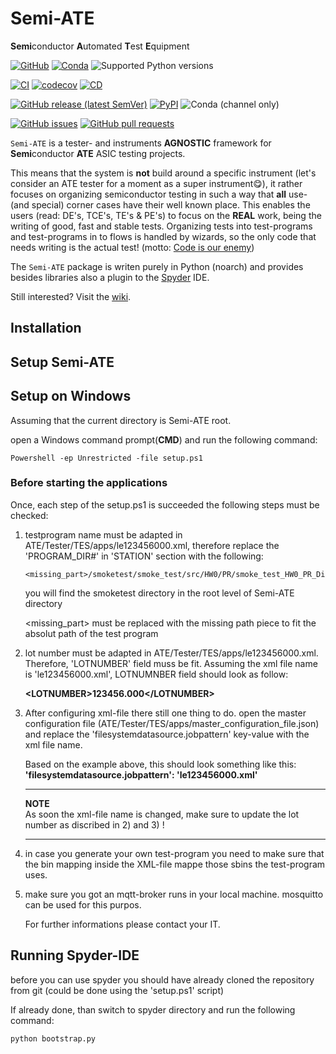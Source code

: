 # Semi-ATE

**Semi**conductor **A**utomated **T**est **E**quipment

[![GitHub](https://img.shields.io/github/license/Semi-ATE/Semi-ATE?color=black)](https://github.com/Semi-ATE/Semi-ATE/blob/main/LICENSE)
[![Conda](https://img.shields.io/conda/pn/conda-forge/Semi-ATE?color=black)](https://anaconda.org/conda-forge/Semi-ATE)
![Supported Python versions](https://img.shields.io/badge/python-%3E%3D3.7-black)

[![CI](https://github.com/Semi-ATE/Semi-ATE/workflows/CI/badge.svg?branch=main)](https://github.com/Semi-ATE/Semi-ATE/actions?query=workflow%3ACI)
[![codecov](https://codecov.io/gh/Semi-ATE/Semi-ATE/branch/main/graph/badge.svg?token=BAP0H9OMED)](https://codecov.io/gh/Semi-ATE/Semi-ATE)
[![CD](https://github.com/Semi-ATE/Semi-ATE/workflows/CD/badge.svg)](https://github.com/Semi-ATE/Semi-ATE/actions?query=workflow%3ACD)

[![GitHub release (latest SemVer)](https://img.shields.io/github/v/release/Semi-ATE/Semi-ATE?color=blue&label=GitHub&sort=semver)](https://github.com/Semi-ATE/Semi-ATE/releases/latest)
[![PyPI](https://img.shields.io/pypi/v/Semi-ATE?color=blue&label=PyPI)](https://pypi.org/project/Semi-ATE/)
![Conda (channel only)](https://img.shields.io/conda/vn/conda-forge/Semi-ATE?color=blue&label=conda-forge)

[![GitHub issues](https://img.shields.io/github/issues/Semi-ATE/Semi-ATE)](https://github.com/Semi-ATE/Semi-ATE/issues)
[![GitHub pull requests](https://img.shields.io/github/issues-pr/Semi-ATE/Semi-ATE)](https://github.com/Semi-ATE/Semi-ATE/pulls)

`Semi-ATE` is a tester- and instruments **AGNOSTIC** framework for **Semi**conductor **ATE** ASIC testing projects.

This means that the system is **not** build around a specific instrument (let's consider an ATE tester for a moment as a super instrument😋), it rather focuses on
organizing semiconductor testing in such a way that **all** use- (and special) corner cases have their well known place. This enables the users (read: DE's, TCE's, TE's & PE's) to focus on the **REAL** work, being the writing of good, fast and stable tests. Organizing tests into test-programs and test-programs in to flows is handled by wizards, so the only code that needs writing is the actual test! (motto: [Code is our enemy](http://www.skrenta.com/2007/05/code_is_our_enemy.html))

The `Semi-ATE` package is writen purely in Python (noarch) and provides besides libraries also a plugin to the [Spyder](https://www.spyder-ide.org/) IDE.

Still interested? Visit the [wiki](https://github.com/ate-org/Semi-ATE/wiki).

## Installation



## Setup Semi-ATE

## Setup on Windows

Assuming that the current directory is Semi-ATE root.

open a Windows command prompt(__CMD__) and run
the following command:

```Console
Powershell -ep Unrestricted -file setup.ps1
```

### Before starting the applications

Once, each step of the setup.ps1 is succeeded the following steps must be checked:

1) testprogram name must be adapted in ATE/Tester/TES/apps/le123456000.xml, therefore replace the 'PROGRAM_DIR#' in 'STATION' section with the following:

    ```Console
    <missing_part>/smoketest/smoke_test/src/HW0/PR/smoke_test_HW0_PR_Die1_Production_PR_1.py
    ```

    you will find the smoketest directory in the root level of Semi-ATE directory

    \<missing_part> must be replaced with the missing path piece to fit the absolut path of the test program

2) lot number must be adapted in ATE/Tester/TES/apps/le123456000.xml.
Therefore, 'LOTNUMBER' field muss be fit. Assuming the xml file name is
'le123456000.xml', LOTNUMNBER field should look as follow:

    __\<LOTNUMBER>123456.000\</LOTNUMBER>__

3) After configuring xml-file there still one thing to do.
open the master configuration file (ATE/Tester/TES/apps/master_configuration_file.json)
and replace the 'filesystemdatasource.jobpattern' key-value with
the xml file name.

    Based on the example above, this should look something like this:
    __'filesystemdatasource.jobpattern': 'le123456000.xml'__

    ---
    __NOTE__
    </br>
    As soon the xml-file name is changed, make sure to update the lot number as discribed in 2) and 3)  !

    ---

4) in case you generate your own test-program you need to make sure
that the bin mapping inside the XML-file mappe those sbins the test-program uses.

5) make sure you got an mqtt-broker runs in your local machine.
mosquitto can be used for this purpos.

    For further informations please contact your IT.

## Running Spyder-IDE

before you can use spyder you should have already cloned the
repository from git (could be done using the 'setup.ps1' script)

If already done, than switch to spyder directory and run the following command:

```Console
python bootstrap.py
```
